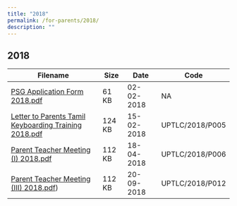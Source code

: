 ```yaml
---
title: "2018"
permalink: /for-parents/2018/
description: ""
---
```

## 2018

| Filename                                              | Size   | Date       | Code            |
|-------------------------------------------------------|--------|------------|-----------------|
| [PSG Application Form 2018.pdf](/files/PSG-Application-Form-2018.pdf)                         | 61 KB  | 02-02-2018 | NA              |
| [Letter to Parents Tamil Keyboarding Training 2018.pdf](/files/Letter-to-Parents-Tamil-Keyboarding-Training-2018.pdf) | 124 KB | 15-02-2018 | UPTLC/2018/P005 |
| [Parent Teacher Meeting (I) 2018.pdf](/files/Parent-Teacher-Meeting-I-2018.pdf)                   | 112 KB | 18-04-2018 | UPTLC/2018/P006 |
| [Parent Teacher Meeting (III) 2018.pdf](/files/Parent-Teacher-Meeting-III-2018.pdf))                 | 112 KB | 20-09-2018 | UPTLC/2018/P012 |

